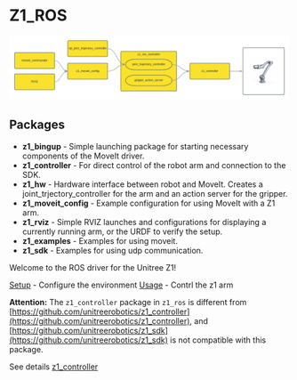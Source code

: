 # Z1_ROS

![structure](doc/image/structure.png)

## Packages

+ **z1_bingup** - Simple launching package for starting necessary components of the MoveIt driver.
+ **z1_controller** - For direct control of the robot arm and connection to the SDK.
+ **z1_hw** - Hardware interface between robot and MoveIt. Creates a joint_trjectory_controller for the arm and an action server for the gripper.
+ **z1_moveit_config** - Example configuration for using MoveIt with a Z1 arm.
+ **z1_rviz** - Simple RVIZ launches and configurations for displaying a currently running arm, or the URDF to verify the setup.
+ **z1_examples** - Examples for using moveit.
+ **z1_sdk** - Examples for using udp communication.


Welcome to the ROS driver for the Unitree Z1!

[Setup](doc/setup.md) - Configure the environment
[Usage](doc/usage.md) - Contrl the z1 arm

**Attention:** The `z1_controller` package in `z1_ros` is different from [https://github.com/unitreerobotics/z1_controller](https://github.com/unitreerobotics/z1_controller), and [https://github.com/unitreerobotics/z1_sdk](https://github.com/unitreerobotics/z1_sdk) is not compatible with this package.

See details [z1_controller](doc/controller.md)